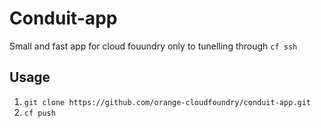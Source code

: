 # Conduit-app

Small and fast app for cloud fouundry only to tunelling through `cf ssh`

## Usage

1. `git clone https://github.com/orange-cloudfoundry/conduit-app.git`
2. `cf push`
